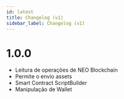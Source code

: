 ```yaml
---
id: latest
title: Changelog (v1)
sidebar_label: Changelog (v1)
---
```


1.0.0
=====

- Leitura de operações de NEO Blockchain
- Permite o envio assets
- Smart Contract ScriptBuilder
- Manipulação de Wallet
